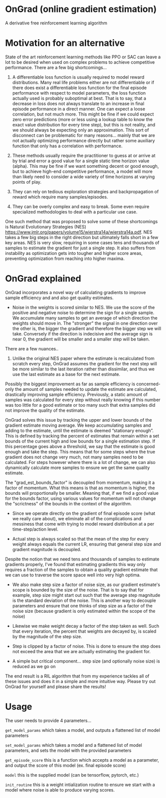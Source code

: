 # OnGrad (online gradient estimation)
A derivative free reinforcement learning algorithm

# Motivation for an alternative

State of the art reinforcement learning methods like PPO or SAC can leave a lot to be desired when used on complex problems to achieve competitive performance. There are a few big shortcomings...

1) A differentiable loss function is usually required to model reward distributions. Many real life problems either are not differentiable or if there does exist a differentiable loss function for the final episode performance with respect to model parameters, the loss function actually used is probably suboptimal at best. That is to say, that a decrease in loss does not always translate to an increase in final episode performance in a direct manner. One can expect a loose correlation, but not much more. This might be fine if we could expect zero error predictions (more or less using a lookup table to know the exact value distribution for every time step), but this is not reality, and we should always be expecting only an approximation. This sort of disconnect can be problematic for many reasons... mainly that we are not actually optimizing performance directly but rather some auxiliary function that only has a correlation with performance.

2) These methods usually require the practitioner to guess at or arrive at by trial and error a good value for a single static time horizon value (alpha). This may be fine if we want something decent or good enough, but to achieve high-end competitive performance, a model will more than likely need to consider a wide variety of time horizons at varying points of play.

3) They can rely on tedious exploration strategies and backpropagation of reward which require many samples/episodes.

4) They can be overly complex and easy to break. Some even require specialized methodologies to deal with a particular use case.

One such method that was proposed to solve some of these shortcomings is Natural Evolutionary Strategies (NES) https://www.jmlr.org/papers/volume15/wierstra14a/wierstra14a.pdf. NES takes a few big steps in the right direction but ultimately falls short in a few key areas. NES is very slow, requiring in some cases tens and thousands of samples to estimate the gradient for just a single step. It also suffers from instability as optimization gets into tougher and higher score areas, preventing optimization from reaching into higher maxima.

# OnGrad explained

OnGrad incorporates a novel way of calculating gradients to improve sample efficiency and and also get quality estimates.

* Noise in the weights is scored similar to NES. We use the score of the positive and negative noise to determine the sign for a single sample. We accumulate many samples to get an average of which direction the weights should move in. The "stronger" the signal in one direction over the other is, the bigger the gradient and therefore the bigger step we will take. Conversely if the direction is indecisive and the average sign is near 0, the gradient will be smaller and a smaller step will be taken.

There are a few nuances..

1) Unlike the original NES paper where the estimate is recalculated from scratch every step, OnGrad assumes the gradient for the next step will be more similar to the last iteration rather than dissimilar, and thus we use the last estimate as a base for the next estimate.

Possibly the biggest improvement as far as sample efficiency is concerned- only the amount of samples needed to update the estimate are calculated, drastically improving sample efficiency. Previously, a static amount of samples was calculated for every step without really knowing if this number was too little for a good estimate or too many such that extra samples did not improve the quality of the estimate.

OnGrad solves this issue by tracking the upper and lower bounds of the gradient estimate moving average. We keep accumulating samples and adding to the estimate, until the estimate is deemed “stationary enough”. This is defined by tracking the percent of estimates that remain within a set bounds of the current high and low bounds for a single estimation step. If this percentage goes above a threshold, we say that the estimate is good enough and take the step. This means that for some steps where the true gradient does not change very much, not many samples need to be calculated. For steps however where there is a lot of change, we can also dynamically calculate more samples to ensure we get the same quality estimate.

The "grad_est_bounds_factor" is decoupled from momentum, making it a factor of momentum. What this means is that as momentum is higher, the bounds will proportionally be smaller. Meaning that, if we find a good value for the bounds factor, using various values for momentum will not change the "scrictness" of the bounds in the context of the algorithm.

* Since we operate directly on the gradient of final episode score (what we really care about), we eliminate all of the complications and messiness that come with trying to model reward distribution at a per time-step/action level.

* Actual step is always scaled so that the mean of the step for every weight always equals the current LR, ensuring that general step size and gradient magnitude is decoupled.
 
Despite the notion that we need tens and thousands of samples to estimate gradients properly, I've found that estimating gradients this way only requires a fraction of the samples to obtain a quality gradient estimate that we can use to traverse the score space well into very high optima.

* We also make step size a factor of noise size, as our gradient estimate's scope is bounded by the size of the noise. That is to say that for example, step size might start out such that the average step magnitude is the standard deviation of the noise. This is another way to decouple parameters and ensure that one thinks of step size as a factor of the noise size (because gradient is only estimated within the scope of the noise)

* Likewise we make weight decay a factor of the step taken as well. Such that every iteration, the percent that weights are decayed by, is scaled by the magnitude of the step size.

* Step is clipped by a factor of noise. This is done to ensure the step does not exceed the area that we are actually estimating the gradient for.

* A simple but critical component… step size (and optionally noise size) is reduced as we go on

The end result is a RIL algorithm that from my experience tackles all of these issues and does it in a simple and more intuitive way. Please try out OnGrad for yourself and please share the results!

# Usage

The user needs to provide 4 parameters...

```get_model_params``` which takes a model, and outputs a flattened list of model parameters

```set_model_params``` which takes a model and a flattened list of model parameters, and sets the model with the provided parameters

```get_episode_score``` this is a function which accepts a model as a parameter, and output the score of this model (ex. final episode score)

```model``` this is the supplied model (can be tensorflow, pytorch, etc.)

```init_routine``` this is a weight intialization routine to ensure we start with a model where noise is able to produce varying scores.


